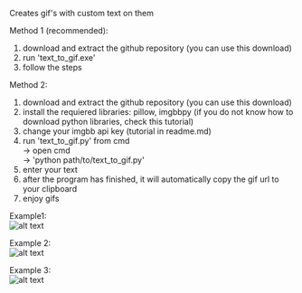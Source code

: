Creates gif's with custom text on them  

Method 1 (recommended):
1) download and extract the github repository (you can use this download)  
2) run 'text_to_gif.exe'
3) follow the steps

Method 2:
1) download and extract the github repository (you can use this download)  
2) install the requiered libraries: pillow, imgbbpy (if you do not know how to download python libraries, check this tutorial)  
3) change your imgbb api key (tutorial in readme.md)  
4) run 'text_to_gif.py' from cmd  
-> open cmd  
-> 'python path/to/text_to_gif.py'  
5) enter your text  
6) after the program has finished, it will automatically copy the gif url to your clipboard  
7) enjoy gifs  


Example1:  
![alt text](https://i.ibb.co/HCymWcW/image.gif)  
  
Example 2:  
![alt text](https://i.ibb.co/F62GHCy/image.gif)  
  
Example 3:  
![alt text](https://i.ibb.co/19fCD8Z/image.gif)    

